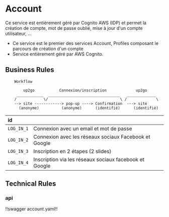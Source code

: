# Account

Ce service est entièrement géré par Cognito AWS (IDP) et permet la création de compte, mot de passe oublié, mise à jour d'un compte utilisateur, ... 


* Ce service est le premier des services Account, Profiles composant le parcours de création d'un compte
* Service entièrement géré par AWS Cognito.

## Business Rules

        Workflow
                
            up2go           Connexion/inscription             up2go
         ____________  ________________________________   _____________
        /            \/                                \ /             \
        --> site ------------> pop-up ----> Confirmation  ---> site
          (anonyme)	         (anonyme)      (identifié)      (identifié)



| id        |                                                                   |
|:----------|:------------------------------------------------------------------|
|`LOG_IN_1`	| Connexion avec un email et mot de passe                           |
|`LOG_IN_2` | Connexion avec les réseaux sociaux Facebook et Google             |
|`LOG_IN_3` | Inscription en 2 étapes (2 slides)                                |
|`LOG_IN_4` | Inscription via les réseaux sociaux facebook et Google            |

## Technical Rules

### api

!!swagger account.yaml!!